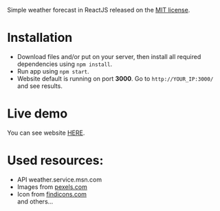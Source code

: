 Simple weather forecast in ReactJS released on the [MIT license](https://choosealicense.com/licenses/mit/).<br>

# Installation

* Download files and/or put on your server, then install all required dependencies using `npm install`.
* Run app using `npm start`.
* Website default is running on port **3000**. Go to `http://YOUR_IP:3000/` and see results.

# Live demo
You can see website [HERE](http://weather.ozelot.gq).

# Used resources:
* API weather.service.msn.com
* Images from [pexels.com](https://www.pexels.com/)
* Icon from [findicons.com](https://findicons.com/icon/44334/sunny_period)
<br>and others...